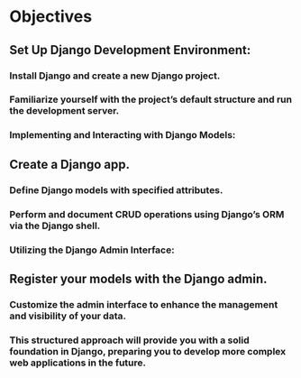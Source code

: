 # Objectives
## Set Up Django Development Environment:

### Install Django and create a new Django project.
### Familiarize yourself with the project’s default structure and run the development server.
### Implementing and Interacting with Django Models:

## Create a Django app.
### Define Django models with specified attributes.
### Perform and document CRUD operations using Django’s ORM via the Django shell.
### Utilizing the Django Admin Interface:

## Register your models with the Django admin.
### Customize the admin interface to enhance the management and visibility of your data.
### This structured approach will provide you with a solid foundation in Django, preparing you to develop more complex web applications in the future.
